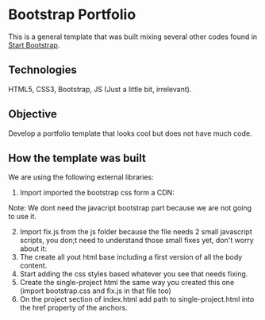 # Bootstrap Portfolio

This is a general template that was built mixing several other codes found in [Start Bootstrap](http://startbootstrap.com/).

## Technologies

HTML5, CSS3, Bootstrap, JS (Just a little bit, irrelevant).

## Objective

Develop a portfolio template that looks cool but does not have much code.

## How the template was built

We are using the following external libraries:

1. Import imported the bootstrap css form a CDN:

> <link href="https://maxcdn.bootstrapcdn.com/bootstrap/3.3.7/css/bootstrap.min.css" rel="stylesheet" integrity="sha384-BVYiiSIFeK1dGmJRAkycuHAHRg32OmUcww7on3RYdg4Va+PmSTsz/K68vbdEjh4u" crossorigin="anonymous">

Note: We dont need the javacript bootstrap part because we are not going to use it.

2. Import fix.js from the js folder because the file needs 2 small javascript scripts, you don;t need to understand those small fixes yet, don't worry about it:
3. The create all yout html base including a first version of all the body content.
4. Start adding the css styles based whatever you see that needs fixing.
5. Create the single-project html the same way you created this one (import bootstrap.css and fix.js in that file too)
6. On the project section of index.html add path to single-project.html into the href property of the anchors.
